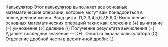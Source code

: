 Калькулятор
Этот калькулятор выполняет все основные математические операции, которые могут вам понадобиться в повседневной жизни.
Ввод цифр: (1,2,3,4,5,6,7,8,9,0)
Выполнение основных математических операций таких как:
сложение (+)
вычитание (−)
умножение (÷)
деление (/)
Получение результата вычисления (=)
Удаляет последние значение — DEL 
Очистка экрана калькулятора (C)
Отделение дробной части в десятичной дроби: (.)
